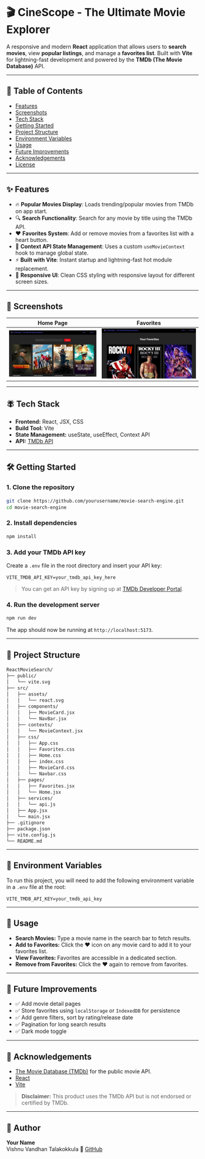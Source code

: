 # 🎬 CineScope - The Ultimate Movie Explorer
A responsive and modern **React** application that allows users to **search movies**, view **popular listings**, and manage a **favorites list**. Built with **Vite** for lightning-fast development and powered by the **TMDb (The Movie Database)** API.

---

## 📌 Table of Contents

- [Features](#features)
- [Screenshots](#screenshots)
- [Tech Stack](#tech-stack)
- [Getting Started](#getting-started)
- [Project Structure](#project-structure)
- [Environment Variables](#environment-variables)
- [Usage](#usage)
- [Future Improvements](#future-improvements)
- [Acknowledgements](#acknowledgements)
- [License](#license)

---

## ✨ Features

- 🔥 **Popular Movies Display**: Loads trending/popular movies from TMDb on app start.
- 🔍 **Search Functionality**: Search for any movie by title using the TMDb API.
- ❤️ **Favorites System**: Add or remove movies from a favorites list with a heart button.
- 📀 **Context API State Management**: Uses a custom `useMovieContext` hook to manage global state.
- ⚡ **Built with Vite**: Instant startup and lightning-fast hot module replacement.
- 🎨 **Responsive UI**: Clean CSS styling with responsive layout for different screen sizes.

---

## 📸 Screenshots

<!-- Replace with your actual screenshots -->
| Home Page | Favorites |
|----------|-----------|
| ![Home Screenshot](src/assets/home.jpg) | ![Favorites Screenshot](src/assets/favorite.jpg) |

---

## 🪰 Tech Stack

- **Frontend:** React, JSX, CSS
- **Build Tool:** Vite
- **State Management:** useState, useEffect, Context API
- **API:** [TMDb API](https://developers.themoviedb.org/)

---

## 🛠️ Getting Started

### 1. Clone the repository

```bash
git clone https://github.com/yourusername/movie-search-engine.git
cd movie-search-engine
```

### 2. Install dependencies

```bash
npm install
```

### 3. Add your TMDb API key

Create a `.env` file in the root directory and insert your API key:

```env
VITE_TMDB_API_KEY=your_tmdb_api_key_here
```

> You can get an API key by signing up at [TMDb Developer Portal](https://www.themoviedb.org/documentation/api).

### 4. Run the development server

```bash
npm run dev
```

The app should now be running at `http://localhost:5173`.

---

## 📁 Project Structure

```
ReactMovieSearch/
├── public/
│   └── vite.svg
├── src/
│   ├── assets/
│   │   └── react.svg
│   ├── components/
│   │   ├── MovieCard.jsx
│   │   └── NavBar.jsx
│   ├── contexts/
│   │   └── MovieContext.jsx
│   ├── css/
│   │   ├── App.css
│   │   ├── Favorites.css
│   │   ├── Home.css
│   │   ├── index.css
│   │   ├── MovieCard.css
│   │   └── Navbar.css
│   ├── pages/
│   │   ├── Favorites.jsx
│   │   └── Home.jsx
│   ├── services/
│   │   └── api.js
│   ├── App.jsx
│   └── main.jsx
├── .gitignore
├── package.json
├── vite.config.js
└── README.md
```

---

## 🔐 Environment Variables

To run this project, you will need to add the following environment variable in a `.env` file at the root:

```env
VITE_TMDB_API_KEY=your_tmdb_api_key
```

---

## 🧪 Usage

- **Search Movies:** Type a movie name in the search bar to fetch results.
- **Add to Favorites:** Click the ❤️ icon on any movie card to add it to your favorites list.
- **View Favorites:** Favorites are accessible in a dedicated section.
- **Remove from Favorites:** Click the ❤️ again to remove from favorites.

---

## 🚧 Future Improvements

- ✅ Add movie detail pages
- ✅ Store favorites using `localStorage` or `IndexedDB` for persistence
- ✅ Add genre filters, sort by rating/release date
- ✅ Pagination for long search results
- ✅ Dark mode toggle

---

## 🙏 Acknowledgements

- [The Movie Database (TMDb)](https://www.themoviedb.org/) for the public movie API.
- [React](https://reactjs.org/)
- [Vite](https://vitejs.dev/)

> **Disclaimer:** This product uses the TMDb API but is not endorsed or certified by TMDb.

---


## 👤 Author

**Your Name**  
Vishnu Vandhan Talakokkula
🔗 [GitHub](https://github.com/VishVandhan004)  

